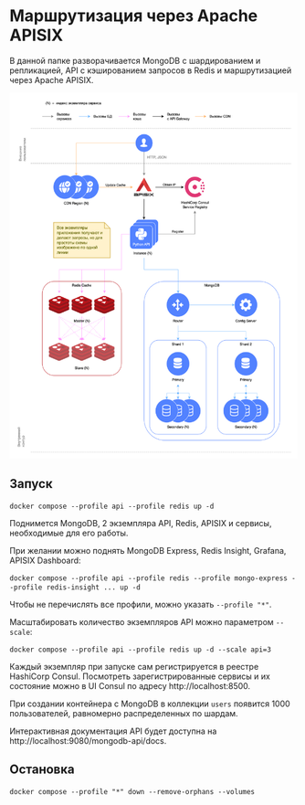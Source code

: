 # Маршрутизация через Apache APISIX

В данной папке разворачивается MongoDB с шардированием и репликацией, API с кэшированием запросов в Redis и
маршрутизацией через Apache APISIX.

<img src="diagram.drawio.png" alt="diagram" height="640">

## Запуск

```shell
docker compose --profile api --profile redis up -d
```

Поднимется MongoDB, 2 экземпляра API, Redis, APISIX и сервисы, необходимые для его работы.

При желании можно поднять MongoDB Express, Redis Insight, Grafana, APISIX Dashboard:

```shell
docker compose --profile api --profile redis --profile mongo-express --profile redis-insight ... up -d
```

Чтобы не перечислять все профили, можно указать `--profile "*"`.

Масштабировать количество экземпляров API можно параметром `--scale`:

```shell
docker compose --profile api --profile redis up -d --scale api=3
```

Каждый экземпляр при запуске сам регистрируется в реестре HashiCorp Consul. Посмотреть зарегистрированные сервисы и их
состояние можно в UI Consul по адресу http://localhost:8500.

При создании контейнера с MongoDB в коллекции `users` появится 1000 пользователей, равномерно распределенных по шардам.

Интерактивная документация API будет доступна на http://localhost:9080/mongodb-api/docs.

## Остановка

```shell
docker compose --profile "*" down --remove-orphans --volumes
```
